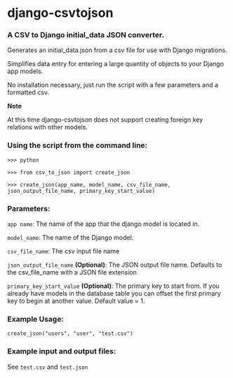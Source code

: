 # django-csvtojson

### A CSV to Django initial_data JSON converter.

Generates an initial_data.json from a csv file for use with Django migrations.

Simplifies data entry for entering a large quantity of objects to your Django app models.

No installation necessary, just run the script with a few parameters and a formatted csv.


**Note**

At this time django-csvtojson does not support creating foreign key relations with other models.

### Using the script from the command line:

`>>> python`

`>>> from csv_to_json import create_json`

`>>> create_json(app_name, model_name, csv_file_name, json_output_file_name, primary_key_start_value)`

### Parameters:
`app name`:
The name of the app that the django model is located in.


`model_name`:
The name of the Django model.


`csv_file_name`:
The csv input file name


`json_output_file_name` **(Optional)**:
The JSON output file name. Defaults to the csv_file_name with a JSON file extension


`primary_key_start_value` **(Optional)**:
The primary key to start from. If you already have models in the database table you can offset the first primary key to begin at another value. Default value = 1.


### Example Usage:
`create_json("users", "user", "test.csv")`


### Example input and output files:
See `test.csv` and `test.json`